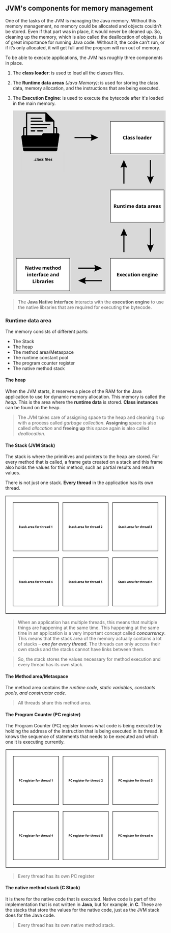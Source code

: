 ## JVM's components for memory management 
One of the tasks of the JVM is managing the Java memory. Without this memory management, no memory could be allocated and objects couldn’t be stored. Even if that part was in place, it would never be cleaned up. So, cleaning up the memory, which is also called the deallocation of objects, is of great importance for running Java code. Without it, the code can’t run, or if it’s only allocated, it will get full and the program will run out of memory.

To be able to execute applications, the JVM has roughly three components in place.

1. The **class loader**: is used to load all the classes files.
2. The **Runtime data areas** _(Java Memory)_:  is used for storing the class data, memory allocation, and the instructions that are being executed.
3. The **Execution  Engine**: is used to execute the bytecode after it's loaded in the main memory.


   ![Figure_13_B18762.jpg](assets/Figure_1.3_B18762.jpg)

> The **Java Native Interface** interacts with the **execution engine** to use the native libraries that are required for executing the bytecode.


### Runtime data area

The memory consists of different parts:

* The Stack
* The heap
* The method area/Metaspace
* The runtime constant pool
* The program counter register
* The native method stack

#### The heap

When the JVM starts, it reserves a piece of the RAM for the Java application to use for dynamic memory allocation. This memory is called the _heap_.
This is the area where the **runtime data** is stored. **Class instances** can be found on the heap.

> The JVM takes care of assigning space to the heap and cleaning it up with a process called _garbage collection_.
> **Assigning** space is also called _allocation_ and **freeing up** this space again is also called _deallocation_.

#### The Stack (JVM Stack)

The stack is where the primitives and pointers to the heap are stored. For every method that is called, a frame gets created on a stack and this frame also holds the values for this method, such as partial results and return values.

There is not just one stack. **Every thread** in the application has its own thread.

![Figure_15_B18762.jpg](assets/Figure_1.5_B18762.jpg)

> When an application has multiple threads, this means that multiple things are happening at the same time. This happening at the same time in an application is a very important concept called **_concurrency_**.
> This means that the stack area of the memory actually contains a lot of stacks – **_one for every thread._** The threads can only access their own stacks and the stacks cannot have links between them.

> So, the stack stores the values necessary for method execution and every thread has its own stack.

#### The Method area/Metaspace

The method area contains the _runtime code, static variables, constants pools, and constructor code._

> All threads share this method area.

#### The Program Counter (PC register)

The Program Counter (PC) register knows what code is being executed by holding the address of the instruction that is being executed in its thread. It knows the sequence of statements that needs to be executed and which one it is executing currently.

![Figure_16_B18762.jpg](assets/Figure_1.6_B18762.jpg)

> Every thread has its own PC register

#### The native method stack (C Stack)
It is there for the native code that is executed. Native code is part of the implementation that is not written in **Java**, but for example, in **C**. These are the stacks that store the values for the native code, just as the JVM stack does for the Java code.
> Every thread has its own native method stack.
